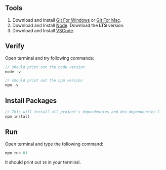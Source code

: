 ## Tools
1. Download and Install [Git For Windows](https://git-scm.com/download/win) or [Git For Mac](https://git-scm.com/download/mac).
2. Download and Install [Node](https://nodejs.org/en/). Download the **LTS** version.
3. Download and Install [VSCode](https://code.visualstudio.com/).

## Verify
Open terminal and try following commands:
```javascript
// should print out the node version
node -v
```
```javascript
// should print out the npm version
npm -v
```

## Install Packages
```javascript
// This will install all project's dependencies and dev-dependencies listed in package.json
npm install
```

## Run
Open terminal and type the following command:
```javascript
npm run 01
```
It should print out ```10``` in your terminal.

